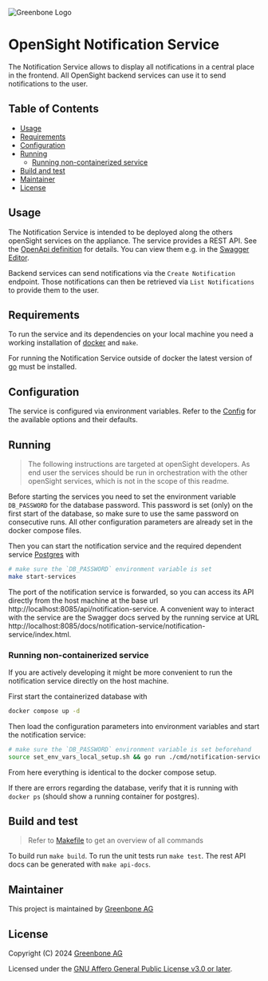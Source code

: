 ![Greenbone Logo](https://www.greenbone.net/wp-content/uploads/gb_new-logo_horizontal_rgb_small.png)

# OpenSight Notification Service <!-- omit in toc -->

The Notification Service allows to display all notifications in a central place in the frontend. All OpenSight backend services can use it to send notifications to the user.

## Table of Contents <!-- omit in toc -->

- [Usage](#usage)
- [Requirements](#requirements)
- [Configuration](#configuration)
- [Running](#running)
  - [Running non-containerized service](#running-non-containerized-service)
- [Build and test](#build-and-test)
- [Maintainer](#maintainer)
- [License](#license)

## Usage

The Notification Service is intended to be deployed along the others openSight services on the appliance. The service provides a REST API. See the [OpenApi definition](../api/notification-service/notificationService_swagger.yaml) for details. You can view them e.g. in the [Swagger Editor](https://editor.swagger.io/).

Backend services can send notifications via the `Create Notification` endpoint. Those notifications can then be retrieved via `List Notifications` to provide them to the user.

## Requirements

To run the service and its dependencies on your local machine you need a working installation of [docker](https://docs.docker.com/engine/install/) and `make`.

For running the Notification Service outside of docker the latest version of [go](https://go.dev/doc/install) must be installed.

## Configuration

The service is configured via environment variables. Refer to the [Config](pkg/config/config.go) for the available options and their defaults.

## Running

> The following instructions are targeted at openSight developers. As end user the services should be run in orchestration with the other openSight services, which is not in the scope of this readme.

Before starting the services you need to set the environment variable `DB_PASSWORD` for the database password. This password is set (only) on the first start of the database, so make sure to use the same password on consecutive runs. All other configuration parameters are already set in the docker compose files. 

Then you can start the notification service and the required dependent service [Postgres](https://www.postgresql.org/) with

```sh
# make sure the `DB_PASSWORD` environment variable is set
make start-services
```

The port of the notification service is forwarded, so you can access its API directly from the host machine at the base url http://localhost:8085/api/notification-service. A convenient way to interact with the service are the Swagger docs served by the running service at URL http://localhost:8085/docs/notification-service/notification-service/index.html.

### Running non-containerized service

If you are actively developing it might be more convenient to run the notification service directly on the host machine. 

First start the containerized database with

```sh
docker compose up -d
```

Then load the configuration parameters into environment variables and start the notification service:

```sh
# make sure the `DB_PASSWORD` environment variable is set beforehand
source set_env_vars_local_setup.sh && go run ./cmd/notification-service
```
From here everything is identical to the docker compose setup.

If there are errors regarding the database, verify that it is running with `docker ps` (should show a running container for postgres).

## Build and test

> Refer to [Makefile](./Makefile) to get an overview of all commands

To build run `make build`. To run the unit tests run `make test`. The rest API docs can be generated with `make api-docs`.

## Maintainer

This project is maintained by [Greenbone AG][Greenbone]

## License

Copyright (C) 2024 [Greenbone AG][Greenbone]

Licensed under the [GNU Affero General Public License v3.0 or later](LICENSE).

[Greenbone]: https://www.greenbone.net/
